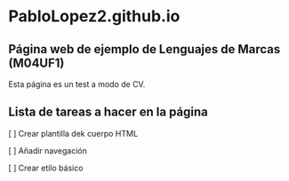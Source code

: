 # PabloLopez2.github.io

## Página web de ejemplo de Lenguajes de Marcas (M04UF1)

Esta página es un test a modo de CV.

## Lista de tareas a hacer en la página

[ ] Crear plantilla dek cuerpo HTML

[ ] Añadir navegación

[ ] Crear etilo básico

